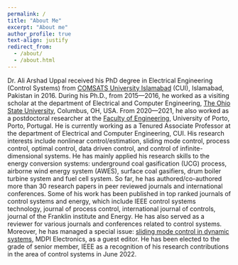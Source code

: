 ```yaml
---
permalink: /
title: "About Me"
excerpt: "About me"
author_profile: true
text-align: justify
redirect_from: 
  - /about/
  - /about.html
---
```


Dr. Ali Arshad Uppal received his PhD degree in Electrical Engineering (Control Systems) from [COMSATS University Islamabad](https://www.comsats.edu.pk/) (CUI), Islamabad, Pakistan in 2016. During his Ph.D., from 2015—2016, he worked as a visiting scholar at the department of Electrical and Computer Engineering, [The Ohio State University](https://odee.osu.edu/), Columbus, OH, USA. From 2020—2021, he also worked as a postdoctoral researcher at the [Faculty of Engineering](https://sigarra.up.pt/feup/en/web_page.inicial), University of Porto, Porto, Portugal. He is currently working as a Tenured Associate Professor at the department of Electrical and Computer Engineering, CUI. His research interests include nonlinear control/estimation, sliding mode control, process control, optimal control, data driven control, and control of infinite-dimensional systems. He has mainly applied his research skills to the energy conversion systems: underground coal gasification (UCG) process, airborne wind energy system (AWES), surface coal gasifiers, drum boiler turbine system and fuel cell system. So far, he has authored/co-authored more than 30 research papers in peer reviewed journals and international conferences. Some of his work has been published in top ranked journals of control systems and energy, which include IEEE control systems technology, journal of process control, international journal of controls, journal of the Franklin institute and Energy. He has also served as a reviewer for various journals and conferences related to control systems. Moreover, he has managed a special issue: [sliding mode control in dynamic systems](https://www.mdpi.com/journal/electronics/special_issues/Sliding_Mode_Control_in_Dynamic_Systems), MDPI Electronics, as a guest editor. He has been elected to the grade of senior member, IEEE as a recognition of his research contributions in the area of control systems in June 2022.

